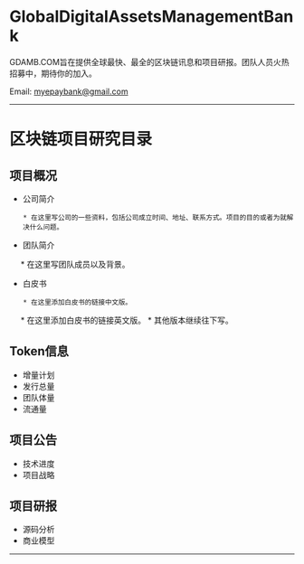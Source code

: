 # GlobalDigitalAssetsManagementBank
GDAMB.COM旨在提供全球最快、最全的区块链讯息和项目研报。团队人员火热招募中，期待你的加入。

Email: myepaybank@gmail.com

----------------
# 区块链项目研究目录

## 项目概况

* 公司简介

      * 在这里写公司的一些资料，包括公司成立时间、地址、联系方式。项目的目的或者为就解决什么问题。
* 团队简介

      * 在这里写团队成员以及背景。
* 白皮书

      * 在这里添加白皮书的链接中文版。
      * 在这里添加白皮书的链接英文版。
      * 其他版本继续往下写。

## Token信息

* 增量计划
* 发行总量 
* 团队体量
* 流通量 

## 项目公告

* 技术进度
* 项目战略

## 项目研报

* 源码分析
* 商业模型

----------------
